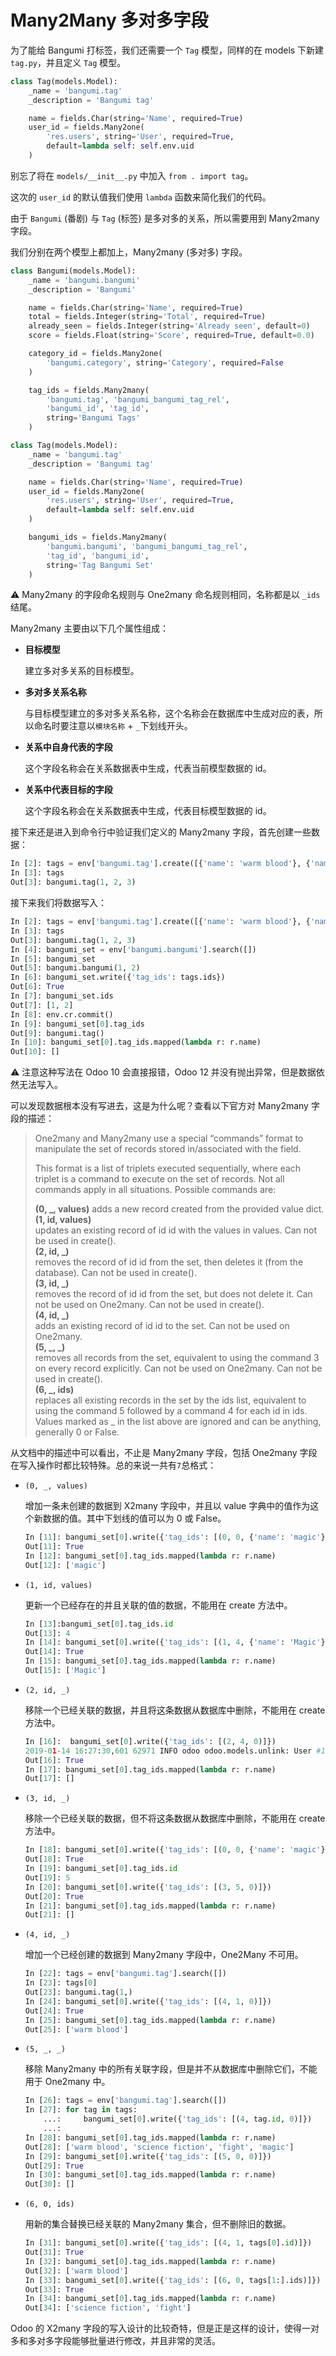 # Many2Many 多对多字段

为了能给 Bangumi 打标签，我们还需要一个 `Tag` 模型，同样的在 models 下新建 `tag.py`，并且定义 `Tag` 模型。  

```python
class Tag(models.Model):
    _name = 'bangumi.tag'
    _description = 'Bangumi tag'

    name = fields.Char(string='Name', required=True)
    user_id = fields.Many2one(
        'res.users', string='User', required=True,
        default=lambda self: self.env.uid
    )
```

别忘了将在 `models/__init__.py` 中加入 `from . import tag`。  

这次的 `user_id` 的默认值我们使用 `lambda` 函数来简化我们的代码。  

由于 `Bangumi` (番剧) 与 `Tag` (标签) 是多对多的关系，所以需要用到 Many2many 字段。  

我们分别在两个模型上都加上，Many2many (多对多) 字段。  

```python
class Bangumi(models.Model):
    _name = 'bangumi.bangumi'
    _description = 'Bangumi'

    name = fields.Char(string='Name', required=True)
    total = fields.Integer(string='Total', required=True)
    already_seen = fields.Integer(string='Already seen', default=0)
    score = fields.Float(string='Score', required=True, default=0.0)

    category_id = fields.Many2one(
        'bangumi.category', string='Category', required=False
    )

    tag_ids = fields.Many2many(
        'bangumi.tag', 'bangumi_bangumi_tag_rel',
        'bangumi_id', 'tag_id',
        string='Bangumi Tags'
    )
```  
  
```python
class Tag(models.Model):
    _name = 'bangumi.tag'
    _description = 'Bangumi tag'

    name = fields.Char(string='Name', required=True)
    user_id = fields.Many2one(
        'res.users', string='User', required=True,
        default=lambda self: self.env.uid
    )

    bangumi_ids = fields.Many2many(
        'bangumi.bangumi', 'bangumi_bangumi_tag_rel',
        'tag_id', 'bangumi_id',
        string='Tag Bangumi Set'
    )
```

⚠️ Many2many 的字段命名规则与 One2many 命名规则相同，名称都是以 `_ids`结尾。  

Many2many 主要由以下几个属性组成：
    
* **目标模型**
    
    建立多对多关系的目标模型。

* **多对多关系名称**
    
    与目标模型建立的多对多关系名称，这个名称会在数据库中生成对应的表，所以命名时要注意以`模块名称` + `_`下划线开头。
    
* **关系中自身代表的字段**

    这个字段名称会在关系数据表中生成，代表当前模型数据的 id。

* **关系中代表目标的字段**

    这个字段名称会在关系数据表中生成，代表目标模型数据的 id。


接下来还是进入到命令行中验证我们定义的 Many2many 字段，首先创建一些数据：

```python
In [2]: tags = env['bangumi.tag'].create([{'name': 'warm blood'}, {'name': 'science fiction'}, {'name': 'fight'}])
In [3]: tags                                                                    
Out[3]: bangumi.tag(1, 2, 3)
```

接下来我们将数据写入：

```python
In [2]: tags = env['bangumi.tag'].create([{'name': 'warm blood'}, {'name': 'science fiction'}, {'name': 'fight'}])
In [3]: tags             
Out[3]: bangumi.tag(1, 2, 3)
In [4]: bangumi_set = env['bangumi.bangumi'].search([])
In [5]: bangumi_set                                                             
Out[5]: bangumi.bangumi(1, 2)
In [6]: bangumi_set.write({'tag_ids': tags.ids})                                  
Out[6]: True
In [7]: bangumi_set.ids                                                          
Out[7]: [1, 2]
In [8]: env.cr.commit()
In [9]: bangumi_set[0].tag_ids                                                 
Out[9]: bangumi.tag()
In [10]: bangumi_set[0].tag_ids.mapped(lambda r: r.name)                         
Out[10]: []
```

⚠️ 注意这种写法在 Odoo 10 会直接报错，Odoo 12 并没有抛出异常，但是数据依然无法写入。

可以发现数据根本没有写进去，这是为什么呢？查看以下官方对 Many2many 字段的描述：  

> One2many and Many2many use a special “commands” format to manipulate the set of records stored in/associated with the field.  
> 
> This format is a list of triplets executed sequentially, where each triplet is a command to execute on the set of records. Not all commands apply in all situations. Possible commands are:  
> 
> **(0, _, values)**
> adds a new record created from the provided value dict.  
> **(1, id, values)**  
> updates an existing record of id id with the values in values. Can not be used in create().  
> **(2, id, _)**  
> removes the record of id id from the set, then deletes it (from the database). Can not be used in create().  
> **(3, id, _)**  
> removes the record of id id from the set, but does not delete it. Can not be used on One2many. Can not be used in create().  
> **(4, id, _)**  
> adds an existing record of id id to the set. Can not be used on One2many.  
> **(5, _, _)**  
> removes all records from the set, equivalent to using the command 3 on every record explicitly. Can not be used on One2many. Can not be used in create().  
> **(6, _, ids)**  
> replaces all existing records in the set by the ids list, equivalent to using the command 5 followed by a command 4 for each id in ids.  
> Values marked as _ in the list above are ignored and can be anything, generally 0 or False.  

从文档中的描述中可以看出，不止是 Many2many 字段，包括 One2many 字段在写入操作时都比较特殊。总的来说一共有`7`总格式：

* `(0, _, values)`
    
    增加一条未创建的数据到 X2many 字段中，并且以 value 字典中的值作为这个新数据的值。其中下划线的值可以为 0 或 False。

    ```python
    In [11]: bangumi_set[0].write({'tag_ids': [(0, 0, {'name': 'magic'})]})           
    Out[11]: True
    In [12]: bangumi_set[0].tag_ids.mapped(lambda r: r.name)
    Out[12]: ['magic']
    ```

* `(1, id, values)`
    
    更新一个已经存在的并且关联的值的数据，不能用在 create 方法中。
    
    ```python
    In [13]:bangumi_set[0].tag_ids.id                                               
    Out[13]: 4
    In [14]: bangumi_set[0].write({'tag_ids': [(1, 4, {'name': 'Magic'})]})           
    Out[14]: True
    In [15]: bangumi_set[0].tag_ids.mapped(lambda r: r.name)
    Out[15]: ['Magic']
    ```

* `(2, id, _)`
    
    移除一个已经关联的数据，并且将这条数据从数据库中删除，不能用在 create 方法中。 
    
    ```python
    In [16]:  bangumi_set[0].write({'tag_ids': [(2, 4, 0)]})                         
    2019-01-14 16:27:30,601 62971 INFO odoo odoo.models.unlink: User #1 deleted bangumi.tag records with IDs: [4]
    Out[16]: True
    In [17]: bangumi_set[0].tag_ids.mapped(lambda r: r.name)                          
    Out[17]: []
    ```

* `(3, id, _)`

    移除一个已经关联的数据，但不将这条数据从数据库中删除，不能用在 create 方法中。
    
    ```python
    In [18]: bangumi_set[0].write({'tag_ids': [(0, 0, {'name': 'magic'})]})           
    Out[18]: True
    In [19]: bangumi_set[0].tag_ids.id                                                
    Out[19]: 5
    In [20]: bangumi_set[0].write({'tag_ids': [(3, 5, 0)]})                           
    Out[20]: True
    In [21]: bangumi_set[0].tag_ids.mapped(lambda r: r.name)                          
    Out[21]: []
    ```
    
* `(4, id, _)`

    增加一个已经创建的数据到 Many2many 字段中，One2Many 不可用。
    
    ```python
    In [22]: tags = env['bangumi.tag'].search([])
    In [23]: tags[0]                                                                  
    Out[23]: bangumi.tag(1,)
    In [24]: bangumi_set[0].write({'tag_ids': [(4, 1, 0)]})                           
    Out[24]: True
    In [25]: bangumi_set[0].tag_ids.mapped(lambda r: r.name)                          
    Out[25]: ['warm blood']
    ``` 
    
* `(5, _, _)`

    移除 Many2many 中的所有关联字段，但是并不从数据库中删除它们，不能用于 One2many 中。
    
    ```python
    In [26]: tags = env['bangumi.tag'].search([])
    In [27]: for tag in tags: 
        ...:     bangumi_set[0].write({'tag_ids': [(4, tag.id, 0)]}) 
        ...:
    In [28]: bangumi_set[0].tag_ids.mapped(lambda r: r.name)                          
    Out[28]: ['warm blood', 'science fiction', 'fight', 'magic']
    In [29]: bangumi_set[0].write({'tag_ids': [(5, 0, 0)]})                           
    Out[29]: True
    In [30]: bangumi_set[0].tag_ids.mapped(lambda r: r.name)                          
    Out[30]: []
    ```
    
* `(6, 0, ids)`
    
    用新的集合替换已经关联的 Many2many 集合，但不删除旧的数据。
    
    ```python
    In [31]: bangumi_set[0].write({'tag_ids': [(4, 1, tags[0].id)]})                   
    Out[31]: True
    In [32]: bangumi_set[0].tag_ids.mapped(lambda r: r.name)                           
    Out[32]: ['warm blood']
    In [33]: bangumi_set[0].write({'tag_ids': [(6, 0, tags[1:].ids)]})                 
    Out[33]: True
    In [34]: bangumi_set[0].tag_ids.mapped(lambda r: r.name)                          
    Out[34]: ['science fiction', 'fight']
    ```

Odoo 的 X2many 字段的写入设计的比较奇特，但是正是这样的设计，使得一对多和多对多字段能够批量进行修改，并且非常的灵活。
